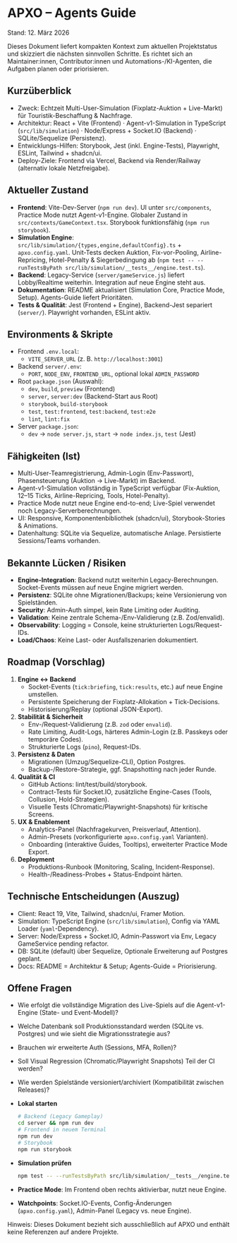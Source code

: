 # APXO – Agents Guide

Stand: 12. März 2026

Dieses Dokument liefert kompakten Kontext zum aktuellen Projektstatus und skizziert die nächsten sinnvollen Schritte. Es richtet sich an Maintainer:innen, Contributor:innen und Automations-/KI-Agenten, die Aufgaben planen oder priorisieren.

## Kurzüberblick
- Zweck: Echtzeit Multi-User-Simulation (Fixplatz-Auktion + Live-Markt) für Touristik-Beschaffung & Nachfrage.
- Architektur: React + Vite (Frontend) · Agent-v1-Simulation in TypeScript (`src/lib/simulation`) · Node/Express + Socket.IO (Backend) · SQLite/Sequelize (Persistenz).
- Entwicklungs-Hilfen: Storybook, Jest (inkl. Engine-Tests), Playwright, ESLint, Tailwind + shadcn/ui.
- Deploy-Ziele: Frontend via Vercel, Backend via Render/Railway (alternativ lokale Netzfreigabe).

## Aktueller Zustand
- **Frontend**: Vite-Dev-Server (`npm run dev`). UI unter `src/components`, Practice Mode nutzt Agent-v1-Engine. Globaler Zustand in `src/contexts/GameContext.tsx`. Storybook funktionsfähig (`npm run storybook`).
- **Simulation Engine**: `src/lib/simulation/{types,engine,defaultConfig}.ts` + `apxo.config.yaml`. Unit-Tests decken Auktion, Fix-vor-Pooling, Airline-Repricing, Hotel-Penalty & Siegerbedingung ab (`npm test -- --runTestsByPath src/lib/simulation/__tests__/engine.test.ts`).
- **Backend**: Legacy-Service (`server/gameService.js`) liefert Lobby/Realtime weiterhin. Integration auf neue Engine steht aus.
- **Dokumentation**: README aktualisiert (Simulation Core, Practice Mode, Setup). Agents-Guide liefert Prioritäten.
- **Tests & Qualität**: Jest (Frontend + Engine), Backend-Jest separiert (`server/`). Playwright vorhanden, ESLint aktiv.

## Environments & Skripte
- Frontend `.env.local`:
  - `VITE_SERVER_URL` (z. B. `http://localhost:3001`)
- Backend `server/.env`:
  - `PORT`, `NODE_ENV`, `FRONTEND_URL`, optional lokal `ADMIN_PASSWORD`
- Root `package.json` (Auswahl):
  - `dev`, `build`, `preview` (Frontend)
  - `server`, `server:dev` (Backend-Start aus Root)
  - `storybook`, `build-storybook`
  - `test`, `test:frontend`, `test:backend`, `test:e2e`
  - `lint`, `lint:fix`
- Server `package.json`:
  - `dev` → `node server.js`, `start` → `node index.js`, `test` (Jest)

## Fähigkeiten (Ist)
- Multi-User-Teamregistrierung, Admin-Login (Env-Passwort), Phasensteuerung (Auktion → Live-Markt) im Backend.
- Agent-v1-Simulation vollständig in TypeScript verfügbar (Fix-Auktion, 12–15 Ticks, Airline-Repricing, Tools, Hotel-Penalty).
- Practice Mode nutzt neue Engine end-to-end; Live-Spiel verwendet noch Legacy-Serverberechnungen.
- UI: Responsive, Komponentenbibliothek (shadcn/ui), Storybook-Stories & Animations.
- Datenhaltung: SQLite via Sequelize, automatische Anlage. Persistierte Sessions/Teams vorhanden.

## Bekannte Lücken / Risiken
- **Engine-Integration**: Backend nutzt weiterhin Legacy-Berechnungen. Socket-Events müssen auf neue Engine migriert werden.
- **Persistenz**: SQLite ohne Migrationen/Backups; keine Versionierung von Spielständen.
- **Security**: Admin-Auth simpel, kein Rate Limiting oder Auditing.
- **Validation**: Keine zentrale Schema-/Env-Validierung (z.B. Zod/envalid).
- **Observability**: Logging = Console, keine strukturierten Logs/Request-IDs.
- **Load/Chaos**: Keine Last- oder Ausfallszenarien dokumentiert.

## Roadmap (Vorschlag)
1. **Engine ↔ Backend**
   - Socket-Events (`tick:briefing`, `tick:results`, etc.) auf neue Engine umstellen.
   - Persistente Speicherung der Fixplatz-Allokation + Tick-Decisions.
   - Historisierung/Replay (optional JSON-Export).
2. **Stabilität & Sicherheit**
   - Env-/Request-Validierung (z.B. `zod` oder `envalid`).
   - Rate Limiting, Audit-Logs, härteres Admin-Login (z.B. Passkeys oder temporäre Codes).
   - Strukturierte Logs (`pino`), Request-IDs.
3. **Persistenz & Daten**
   - Migrationen (Umzug/Sequelize-CLI), Option Postgres.
   - Backup-/Restore-Strategie, ggf. Snapshotting nach jeder Runde.
4. **Qualität & CI**
   - GitHub Actions: lint/test/build/storybook.
   - Contract-Tests für Socket.IO, zusätzliche Engine-Cases (Tools, Collusion, Hold-Strategien).
   - Visuelle Tests (Chromatic/Playwright-Snapshots) für kritische Screens.
5. **UX & Enablement**
   - Analytics-Panel (Nachfragekurven, Preisverlauf, Attention).
   - Admin-Presets (vorkonfigurierte `apxo.config.yaml` Varianten).
   - Onboarding (interaktive Guides, Tooltips), erweiterter Practice Mode Export.
6. **Deployment**
   - Produktions-Runbook (Monitoring, Scaling, Incident-Response).
   - Health-/Readiness-Probes + Status-Endpoint härten.

## Technische Entscheidungen (Auszug)
- Client: React 19, Vite, Tailwind, shadcn/ui, Framer Motion.
- Simulation: TypeScript Engine (`src/lib/simulation`), Config via YAML Loader (`yaml`-Dependency).
- Server: Node/Express + Socket.IO, Admin-Passwort via Env, Legacy GameService pending refactor.
- DB: SQLite (default) über Sequelize, Optionale Erweiterung auf Postgres geplant.
- Docs: README = Architektur & Setup; Agents-Guide = Priorisierung.

## Offene Fragen
- Wie erfolgt die vollständige Migration des Live-Spiels auf die Agent-v1-Engine (State- und Event-Modell)?
- Welche Datenbank soll Produktionsstandard werden (SQLite vs. Postgres) und wie sieht die Migrationsstrategie aus?
- Brauchen wir erweiterte Auth (Sessions, MFA, Rollen)?
- Soll Visual Regression (Chromatic/Playwright Snapshots) Teil der CI werden?
- Wie werden Spielstände versioniert/archiviert (Kompatibilität zwischen Releases)?

- **Lokal starten**
  ```bash
  # Backend (Legacy Gameplay)
  cd server && npm run dev
  # Frontend in neuem Terminal
  npm run dev
  # Storybook
  npm run storybook
  ```
- **Simulation prüfen**
  ```bash
  npm test -- --runTestsByPath src/lib/simulation/__tests__/engine.test.ts
  ```
- **Practice Mode**: Im Frontend oben rechts aktivierbar, nutzt neue Engine.
- **Watchpoints**: Socket.IO-Events, Config-Änderungen (`apxo.config.yaml`), Admin-Panel (Legacy vs. neue Engine).

Hinweis: Dieses Dokument bezieht sich ausschließlich auf APXO und enthält keine Referenzen auf andere Projekte.
